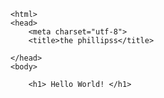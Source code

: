 <!DOCTYPE html> 
    <html>
    <head>
        <meta charset="utf-8">
        <title>the phillipss</title>
<style>

    h1 {
        color: blue;
        }

</style>
    </head>
    <body>

        <h1> Hello World! </h1>

</body>

</html>
